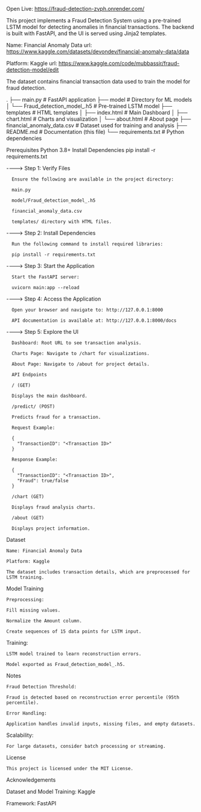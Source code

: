 <!-- Fraud Detection System -->
Open Live: https://fraud-detection-zvph.onrender.com/

This project implements a Fraud Detection System using a pre-trained LSTM model for detecting anomalies in financial transactions. The backend is built with FastAPI, and the UI is served using Jinja2 templates.

<!-- Dataset and Platform-->

Name: Financial Anomaly Data
url: https://www.kaggle.com/datasets/devondev/financial-anomaly-data/data

Platform: Kaggle 
url: https://www.kaggle.com/code/mubbassir/fraud-detection-model/edit

The dataset contains financial transaction data used to train the model for fraud detection.

<!-- Project Structure -->
.
├── main.py                 # FastAPI application
├── model                   # Directory for ML models
│   └── Fraud_detection_model_.h5  # Pre-trained LSTM model
├── templates               # HTML templates
│   ├── index.html          # Main Dashboard
│   ├── chart.html          # Charts and visualization
│   └── about.html          # About page
├── financial_anomaly_data.csv  # Dataset used for training and analysis
├── README.md               # Documentation (this file)
└── requirements.txt        # Python dependencies


<!-- Requirements -->

Prerequisites
Python 3.8+
Install Dependencies
pip install -r requirements.txt

<!-- How to Run Locally -->

----> Step 1: Verify Files

      Ensure the following are available in the project directory:

      main.py

      model/Fraud_detection_model_.h5

      financial_anomaly_data.csv

      templates/ directory with HTML files.

----> Step 2: Install Dependencies

      Run the following command to install required libraries:

      pip install -r requirements.txt

----> Step 3: Start the Application

      Start the FastAPI server:

      uvicorn main:app --reload

----> Step 4: Access the Application

      Open your browser and navigate to: http://127.0.0.1:8000

      API documentation is available at: http://127.0.0.1:8000/docs

----> Step 5: Explore the UI

      Dashboard: Root URL to see transaction analysis.

      Charts Page: Navigate to /chart for visualizations.

      About Page: Navigate to /about for project details.

      API Endpoints

      / (GET)

      Displays the main dashboard.

      /predict/ (POST)

      Predicts fraud for a transaction.

      Request Example:

      {
        "TransactionID": "<Transaction ID>"
      }

      Response Example:

      {
        "TransactionID": "<Transaction ID>",
        "Fraud": true/false
      }

      /chart (GET)

      Displays fraud analysis charts.

      /about (GET)

      Displays project information.


<!-- Dataset and Model -->

Dataset

    Name: Financial Anomaly Data

    Platform: Kaggle

    The dataset includes transaction details, which are preprocessed for LSTM training.

Model Training

    Preprocessing:

    Fill missing values.

    Normalize the Amount column.

    Create sequences of 15 data points for LSTM input.

Training:

    LSTM model trained to learn reconstruction errors.

    Model exported as Fraud_detection_model_.h5.

Notes

    Fraud Detection Threshold:

    Fraud is detected based on reconstruction error percentile (95th percentile).

    Error Handling:

    Application handles invalid inputs, missing files, and empty datasets.

Scalability:

    For large datasets, consider batch processing or streaming.

License

    This project is licensed under the MIT License.

Acknowledgements

  Dataset and Model Training: Kaggle

Framework: FastAPI


